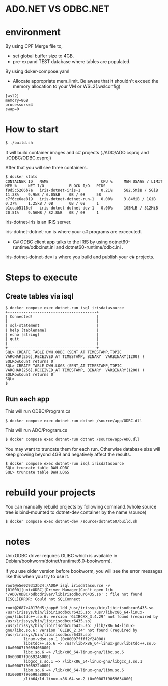 # ADO.NET VS ODBC.NET

# environment

By using CPF Merge file to,

- set global buffer size to 4GB.
- pre-expand TEST database where tables are populated.

By using doker-compose.yaml 

- Allocate appropriate mem_limit.
Be aware that it shouldn't exceed the memory allocation to your VM or WSL2(.wslconfig)

```
[wsl2]
memory=8GB
processors=4
swap=0
```

# How to start

```
$ ./build.sh
```
It will build container images and c# projects (./ADO/ADO.csproj and ./ODBC/ODBC.csproj)

After that you will see three containers.
```
$ docker stats
CONTAINER ID   NAME                       CPU %     MEM USAGE / LIMIT   MEM %     NET I/O           BLOCK I/O   PIDS
f9d5c5266b7e   iris-dotnet-iris-1         0.21%     582.5MiB / 5GiB     11.38%    9.9kB / 6.05kB    0B / 0B     58
c7f6ce6ae819   iris-dotnet-dotnet-run-1   0.00%     3.84MiB / 1GiB      0.37%     1.25kB / 0B       0B / 0B     1
b1ccab5116ef   iris-dotnet-dotnet-dev-1   0.00%     105MiB / 512MiB     20.51%    9.56MB / 82.8kB   0B / 0B     1
```

iris-dotnet-iris is an IRIS server.

iris-dotnet-dotnet-run is where your c# programs are excecuted.  

- C# ODBC client app talks to the IRIS by using dotnet60-runtime/odbcinst.ini and dotnet60-runtime/odbc.ini .

iris-dotnet-dotnet-dev is where you build and publish your c# projects.

# Steps to execute
## Create tables via isql

```
$ docker compose exec dotnet-run isql irisdatasource
+---------------------------------------+
| Connected!                            |
|                                       |
| sql-statement                         |
| help [tablename]                      |
| echo [string]                         |
| quit                                  |
|                                       |
+---------------------------------------+
SQL> CREATE TABLE DWH.ODBC (SENT_AT TIMESTAMP,TOPIC VARCHAR(256),RECEIVED_AT TIMESTAMP, BINARY  VARBINARY(1200) )
SQLRowCount returns 0
SQL> CREATE TABLE DWH.LOGS (SENT_AT TIMESTAMP,TOPIC VARCHAR(256),RECEIVED_AT TIMESTAMP, BINARY  VARBINARY(1200) )
SQLRowCount returns 0
SQL>
$
```

## Run each app

This will run ODBC/Program.cs
```
$ docker compose exec dotnet-run dotnet /source/app/ODBC.dll
```

This will run ADO/Program.cs
```
$ docker compose exec dotnet-run dotnet /source/app/ADO.dll
```

You may want to truncate them for each run. Otherwise database size will keep growing beyond 4GB and negatively affect the results.

```
$ docker compose exec dotnet-run isql irisdatasource
SQL> truncate table DWH.ODBC
SQL> truncate table DWH.LOGS
```

# rebuild your projects

You can manually rebuild projects by following command.(whole source tree is bind-mounted to dotnet-dev container by the name /source)

```
$ docker compose exec dotnet-dev /source/dotnet60/build.sh
```

# notes

UnixODBC driver requires GLIBC which is available in Debian/bookworm(dotnet/runtime:6.0-bookworm).

If you use older version before bookworm, you will see the error messages like this when you try to use it.

```
root@e5e029312b24:/ADO# isql irisdatasource -v
[01000][unixODBC][Driver Manager]Can't open lib '/ADO/ODBC/odbcdriver/libirisodbcur6435.so' : file not found
[ISQL]ERROR: Could not SQLConnect
```

```
root@2687e40170d5:/app# ldd /usr/irissys/bin/libirisodbcur6435.so
/usr/irissys/bin/libirisodbcur6435.so: /usr/lib/x86_64-linux-gnu/libstdc++.so.6: version `GLIBCXX_3.4.29' not found (required by /usr/irissys/bin/libirisodbcur6435.so)
/usr/irissys/bin/libirisodbcur6435.so: /lib/x86_64-linux-gnu/libc.so.6: version `GLIBC_2.34' not found (required by /usr/irissys/bin/libirisodbcur6435.so)
        linux-vdso.so.1 (0x00007ffff2f24000)
        libstdc++.so.6 => /usr/lib/x86_64-linux-gnu/libstdc++.so.6 (0x00007f9059405000)
        libc.so.6 => /lib/x86_64-linux-gnu/libc.so.6 (0x00007f9059245000)
        libgcc_s.so.1 => /lib/x86_64-linux-gnu/libgcc_s.so.1 (0x00007f905922b000)
        libm.so.6 => /lib/x86_64-linux-gnu/libm.so.6 (0x00007f90590a8000)
        /lib64/ld-linux-x86-64.so.2 (0x00007f9059634000)

```